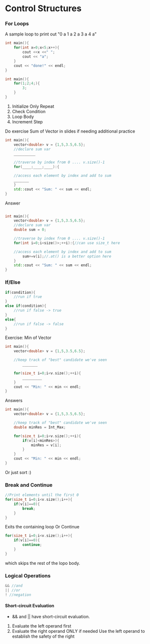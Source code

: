 # Control Structures

### For Loops
A sample loop to print out "0 a 1 a 2 a 3 a 4 a"
```cpp
int main(){
    for(int x=0;x<5;x++){
        cout <<x <<" ";
        cout << "a";
    }
    cout << "done!" << endl;
}
```
```cpp
int main(){
    for(1;2;4;){
        3;
    }
}
```
1. Initialize Only
Repeat
2. Check Condition
3. Loop Body
4. Increment Step

Do exercise Sum of Vector in slides if needing additional practice

```cpp
int main(){
    vector<double> v = {1,5,3.5,6.5};
    //declare sum var
    __________

    //traverse by index from 0 .... v.size()-1
    for(____;____;____):{

    //access each element by index and add to sum
    _______
    }
    std::cout << "Sum: " << sum << endl;
}
```

Answer

```cpp

int main(){
    vector<double> v = {1,5,3.5,6.5};
    //declare sum var
    double sum = 0;

    //traverse by index from 0 .... v.size()-1
    for(int i=0;i<size()>;++i):{//can use size_t here

    //access each element by index and add to sum
        sum+=v[i];//.at() is a better option here
    }
    std::cout << "Sum: " << sum << endl;
}
```

### If/Else

```cpp
if(condition){
    //run if true
}
else if(condition){
    //run if false -> true
}
else{
    //run if false -> false
}
```
Exercise: Min of Vector
```cpp
int main(){
    vector<double> v = {1,5,3.5,6.5};

    //keep track of "best" candidate we've seen
        _______

    for(size_t i=0;i<v.size();++i){
        _________
    }
    cout << "Min: " << min << endl;
}
```
Answers
```cpp
int main(){
    vector<double> v = {1,5,3.5,6.5};

    //keep track of "best" candidate we've seen
    double minRes = Int_Max;

    for(size_t i=0;i<v.size();++i){
        if(v[i]<minRes>){
            minRes = v[i];
        }
    }
    cout << "Min: " << min << endl;
}
```
Or just sort :) 

### Break and Continue
```cpp
//Print elements until the first 0
for(size_t i=0;i<v.size();i++){
    if(v[i]==0){
        break;
    }
}
```
Exits the containing loop
Or Continue
```cpp
for(size_t i=0;i<v.size();i++){
    if(v[i]==0){
        continue;
    }
}
```
which skips the rest of the lopo body. 

### Logical Operations
```cpp
&& //and
|| //or
! //negation
```
#### Short-circuit Evaluation
- && and || have short-circuit evaluation.
1. Evaluate the left operand first
2. Evaluate the right operand ONLY if needed
Use the left operand to establish the safety of the right 